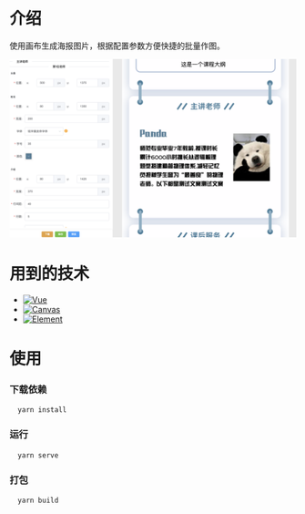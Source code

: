# 介绍
使用画布生成海报图片，根据配置参数方便快捷的批量作图。

![效果图](https://raw.githubusercontent.com/itzhenzichao/canvas-generate-picture/main/src/assets/image/effect.png)


# 用到的技术
* [![Vue][Vue.js]][Vue-url]
* [![Canvas][Canvas.com]][Canvas-url]
* [![Element][Element.com]][Element-url]


# 使用
### 下载依赖
      yarn install
### 运行
      yarn serve
### 打包
      yarn build


[Vue.js]: https://img.shields.io/badge/Vue.js-35495E?style=for-the-badge&logo=vuedotjs&logoColor=4FC08D
[Vue-url]: https://vuejs.org/
[Element.com]: https://img.shields.io/static/v1?label=&message=ElementUI组件库&color=0769AD&style=flat-square
[Element-url]: https://element.eleme.cn/#/zh-CN
[Canvas.com]: https://img.shields.io/static/v1?label=&message=Canvas&color=e3824e&style=flat-square
[Canvas-url]: https://www.w3school.com.cn/tags/html_ref_canvas.asp